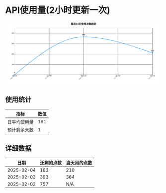 # API使用量(2小时更新一次)



 ![走势图](./chart.svg)

## 使用统计

| 指标 | 数值 |
|------|------|
| 日平均使用量 | 191 |
| 预计剩余天数 | 1 |

## 详细数据

| 日期 | 还剩的点数 | 当天用的点数 |
|------|------------|-------------|
| 2025-02-04 | 183 | 210 |
| 2025-02-03 | 393 | 364 |
| 2025-02-02 | 757 | N/A |
